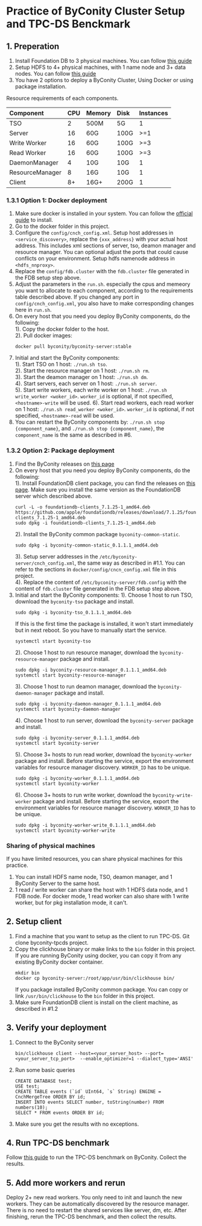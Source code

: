 # Practice of ByConity Cluster Setup and TPC-DS Benckmark

## 1. Preperation
1. Install Foundation DB to 3 physical machines. You can follow [this guide](https://github.com/ByConity/ByConity/blob/master/docker/executable_wrapper/FDB_installation.md)
2. Setup HDFS to 4+ physical machines, with 1 name node and 3+ data nodes. You can follow [this guide](https://github.com/ByConity/ByConity/blob/master/docker/executable_wrapper/HDFS_installation.md)
3. You have 2 options to deploy a ByConity Cluster, Using Docker or using package installation.

Resource requirements of each components.

| Component        | CPU | Memory | Disk | Instances |
| :-------------- | :-- | :--- | :--- | :----- |
| TSO             | 2   | 500M | 5G   | 1      |
| Server          | 16  | 60G  | 100G   | >=1   |
| Write Worker    | 16  | 60G  | 100G  | >=3    |
| Read Worker     | 16  | 60G | 100G  | >=3    |
| DaemonManager   | 4   | 10G  | 10G  | 1      |
| ResourceManager | 8   | 16G  | 10G  | 1      |
| Client         | 8+   | 16G+  | 200G  | 1     |

### 1.3.1 Option 1: Docker deployment
1. Make sure docker is installed in your system. You can follow the [official guide](https://docs.docker.com/engine/install/) to install.
2. Go to the docker folder in this project. 
3. Configure the `config/cnch_config.xml`. Setup host addresses in `<service_discovery>`, replace the `{xxx_address}` with your actual host address. This includes xml sections of server, tso, deamon manager and resource manager. You can optional adjust the ports that could cause conflicts on your environment. Setup hdfs namenode address in `<hdfs_nnproxy>`.
4. Replace the `config/fdb.cluster` with the `fdb.cluster` file generated in the FDB setup step above.
5. Adjust the parameters in the `run.sh`. especially the cpus and memeory you want to allocate to each component, according to the requirements table described above. If you changed any port in `config/cnch_config.xml`, you also have to make corresponding changes here in `run.sh`.
6. On every host that you need you deploy ByConity components, do the following:  
    1). Copy the docker folder to the host.  
    2). Pull docker images:  
    ```
    docker pull byconity/byconity-server:stable
    ```
7. Initial and start the ByConity components:  
    1). Start TSO on 1 host: `./run.sh tso`.   
    2). Start the resource manager on 1 host: `./run.sh rm`.   
    3). Start the deamon manager on 1 host: `./run.sh dm`.     
    4). Start servers, each server on 1 host: `./run.sh server`.  
    5). Start write workers, each write worker on 1 host: `./run.sh write_worker <woker_id>`. `worker_id` is optional, if not specified, `<hostname>-write` will be used.
    6). Start read workers, each read worker on 1 host: `./run.sh read_worker <woker_id>`. `worker_id` is optional, if not specified, `<hostname>-read` will be used.
8. You can restart the ByConity components by: `./run.sh stop {component_name}`, and `./run.sh stop {component_name}`, the `component_name` is the same as described in #6.

### 1.3.2 Option 2: Package deployment
1. Find the ByConity releases on [this page](https://github.com/ByConity/ByConity/releases)
2. On every host that you need you deploy ByConity components, do the following:  
    1). Install FoundationDB client package, you can find the releases on [this page](https://github.com/apple/foundationdb/releases). Make sure you install the same version as the FoundationDB server which described above.
    ```
    curl -L -o foundationdb-clients_7.1.25-1_amd64.deb https://github.com/apple/foundationdb/releases/download/7.1.25/foundationdb-clients_7.1.25-1_amd64.deb
    sudo dpkg -i foundationdb-clients_7.1.25-1_amd64.deb
    ```
    2). Install the ByConity common package `byconity-common-static`.
    ```
    sudo dpkg -i byconity-common-static_0.1.1.1_amd64.deb
    ```
    3). Setup server addresses in the `/etc/byconity-server/cnch_config.xml`, the same way as described in #1.1. You can refer to the sections in `docker/config/cncn_config.xml` file in this project.  
    4). Replace the content of `/etc/byconity-server/fdb.config` with the content of `fdb.cluster` file generated in the FDB setup step above.
3. Initial and start the ByConity components:
    1). Choose 1 host to run TSO, download the `byconity-tso` package and install.
    ```
    sudo dpkg -i byconity-tso_0.1.1.1_amd64.deb
    ```
    If this is the first time the package is installed, it won't start immediately but in next reboot. So you have to manually start the service.
    ```
    systemctl start byconity-tso
    ```
    2). Choose 1 host to run resource manager, download the `byconity-resource-manager` package and install.
    ```
    sudo dpkg -i byconity-resource-manager_0.1.1.1_amd64.deb 
    systemctl start byconity-resource-manager
    ```
    3). Choose 1 host to run deamon manager, download the `byconity-daemon-manager` package and install.
    ```
    sudo dpkg -i byconity-daemon-manager_0.1.1.1_amd64.deb 
    systemctl start byconity-daemon-manager
    ```
    4). Choose 1 host to run server, download the `byconity-server` package and install.
    ```
    sudo dpkg -i byconity-server_0.1.1.1_amd64.deb 
    systemctl start byconity-server
    ```
    5). Choose 3+ hosts to run read worker, download the `byconity-worker` package and install. Before starting the service, export the environment variables for resource manager discovery. `WORKER_ID` has to be unique.
    ```
    sudo dpkg -i byconity-worker_0.1.1.1_amd64.deb 
    systemctl start byconity-worker
    ```
    6). Choose 3+ hosts to run write worker, download the `byconity-write-worker` package and install. Before starting the service, export the environment variables for resource manager discovery. `WORKER_ID` has to be unique.
    ```
    sudo dpkg -i byconity-worker-write_0.1.1.1_amd64.deb 
    systemctl start byconity-worker-write
    ```

### Sharing of physical machines
If you have limited resources, you can share physical machines for this practice. 
1. You can install HDFS name node, TSO, deamon manager, and 1 ByConity Server to the same host. 
2. 1 read / write worker can share the host with 1 HDFS data node, and 1 FDB node. For docker mode, 1 read worker can also share with 1 write worker, but for pkg installation mode, it can't.

## 2. Setup client
1. Find a machine that you want to setup as the client to run TPC-DS. Git clone byconity-tpcds project.
2. Copy the clickhouse binary or make links to the `bin` folder in this project.  
    If you are running ByConity using docker, you can copy it from any existing ByConity docker container.
    ```
    mkdir bin
    docker cp byconity-server:/root/app/usr/bin/clickhouse bin/
    ````
    If you package installed ByConity common package. You can copy or link `/usr/bin/clickhouse` to the `bin` folder in this project.
3. Make sure FoundationDB client is install on the client machine, as described in #1.2

## 3. Verify your deployment
1. Connect to the ByConity server
    ```
    bin/clickhouse client --host=<your_server_host> --port=<your_server_tcp_port>  --enable_optimizer=1 --dialect_type='ANSI'
    ```
2. Run some basic queries
    ```
    CREATE DATABASE test;
    USE test;
    CREATE TABLE events (`id` UInt64, `s` String) ENGINE = CnchMergeTree ORDER BY id;
    INSERT INTO events SELECT number, toString(number) FROM numbers(10);
    SELECT * FROM events ORDER BY id;
    ```
3. Make sure you get the results with no exceptions.

## 4. Run TPC-DS benchmark
Follow [this guide](https://github.com/ByConity/byconity-tpcds/blob/main/README.md) to run the TPC-DS benchmark on ByConity. Collect the results. 

## 5. Add more workers and rerun
Deploy 2+ new read workers. You only need to init and launch the new workers. They can be automatically discovered by the resource manager. There is no need to restart the shared services like server, dm, etc. After finishing, rerun the TPC-DS benchmark, and then collect the results.

